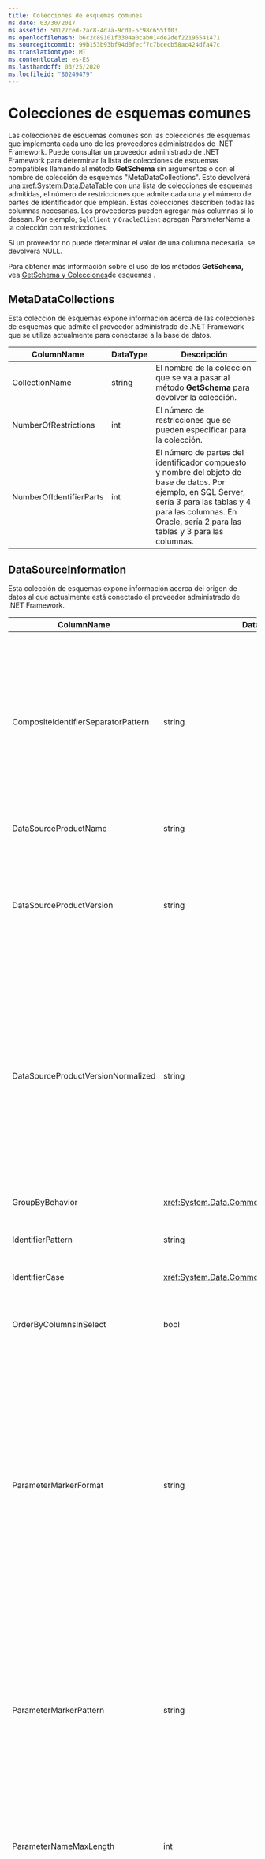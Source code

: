 ```yaml
---
title: Colecciones de esquemas comunes
ms.date: 03/30/2017
ms.assetid: 50127ced-2ac8-4d7a-9cd1-5c98c655ff03
ms.openlocfilehash: b6c2c89101f3304a0cab014de2def22195541471
ms.sourcegitcommit: 99b153b93bf94d0fecf7c7bcecb58ac424dfa47c
ms.translationtype: MT
ms.contentlocale: es-ES
ms.lasthandoff: 03/25/2020
ms.locfileid: "80249479"
---
```

# <a name="common-schema-collections"></a>Colecciones de esquemas comunes
Las colecciones de esquemas comunes son las colecciones de esquemas que implementa cada uno de los proveedores administrados de .NET Framework. Puede consultar un proveedor administrado de .NET Framework para determinar la lista de colecciones de esquemas compatibles llamando al método **GetSchema** sin argumentos o con el nombre de colección de esquemas "MetaDataCollections". Esto devolverá una <xref:System.Data.DataTable> con una lista de colecciones de esquemas admitidas, el número de restricciones que admite cada una y el número de partes de identificador que emplean. Estas colecciones describen todas las columnas necesarias. Los proveedores pueden agregar más columnas si lo desean. Por ejemplo, `SqlClient` y `OracleClient` agregan ParameterName a la colección con restricciones.  
  
 Si un proveedor no puede determinar el valor de una columna necesaria, se devolverá NULL.  
  
 Para obtener más información sobre el uso de los métodos **GetSchema,** vea [GetSchema y Colecciones](getschema-and-schema-collections.md)de esquemas .  
  
## <a name="metadatacollections"></a>MetaDataCollections  
 Esta colección de esquemas expone información acerca de las colecciones de esquemas que admite el proveedor administrado de .NET Framework que se utiliza actualmente para conectarse a la base de datos.  
  
|ColumnName|DataType|Descripción|  
|----------------|--------------|-----------------|  
|CollectionName|string|El nombre de la colección que se va a pasar al método **GetSchema** para devolver la colección.|  
|NumberOfRestrictions|int|El número de restricciones que se pueden especificar para la colección.|  
|NumberOfIdentifierParts|int|El número de partes del identificador compuesto y nombre del objeto de base de datos. Por ejemplo, en SQL Server, sería 3 para las tablas y 4 para las columnas. En Oracle, sería 2 para las tablas y 3 para las columnas.|  
  
## <a name="datasourceinformation"></a>DataSourceInformation  
 Esta colección de esquemas expone información acerca del origen de datos al que actualmente está conectado el proveedor administrado de .NET Framework.  
  
|ColumnName|DataType|Descripción|  
|----------------|--------------|-----------------|  
|CompositeIdentifierSeparatorPattern|string|La expresión regular que va a hacer corresponder los separadores compuestos en un identificador compuesto. Por ejemplo, "\\". (para SQL Server)\@ \\o "&#124;." (en Oracle).<br /><br /> Un identificador compuesto suele ser lo que se utiliza para un nombre de\@objeto de base de datos, por ejemplo: pubs.dbo.authors o pubs dbo.authors.<br /><br /> Para SQL Server, use\\la expresión regular " .". Para OracleClient,\@ utilice \\"&#124;.".<br /><br /> En ODBC, utilice Catalog_name_seperator.<br /><br /> En OLE DB, use DBLITERAL_CATALOG_SEPARATOR o DBLITERAL_SCHEMA_SEPARATOR.|  
|DataSourceProductName|string|El nombre del producto al que tiene acceso el proveedor, por ejemplo, "Oracle" o "SQLServer".|  
|DataSourceProductVersion|string|Indica la versión del producto al que tiene acceso el proveedor, en el formato nativo de los orígenes de datos y no en el formato de Microsoft.<br /><br /> En algunos casos, DataSourceProductVersion y DataSourceProductVersionNormalized tendrán el mismo valor. En el caso de OLE DB y ODBC, serán siempre iguales dado que se asignan a la misma llamada de función en la API nativa subyacente.|  
|DataSourceProductVersionNormalized|string|Una versión normalizada del origen de datos, de forma que se puede comparar con `String.Compare()`. Su formato es coherente con todas las versiones del proveedor para evitar que la versión 10 se clasifique entre la versión 1 y la versión 2.<br /><br /> Por ejemplo, el proveedor de Oracle utiliza un formato de "nn.nn.nn.nn.nn.nn" para su versión normalizada, lo que hace que un origen de datos de Oracle 8i devuelva "08.01.07.04.01". SQL ServerSQL Server usa el formato típico de Microsoft "nn.nn.nnnn".<br /><br /> En algunos casos, DataSourceProductVersion y DataSourceProductVersionNormalized tendrán el mismo valor. En el caso de OLE DB y ODBC, serán siempre iguales dado que se asignan a la misma llamada de función en la API nativa subyacente.|  
|GroupByBehavior|<xref:System.Data.Common.GroupByBehavior>|Especifica la relación entre las columnas de una cláusula GROUP BY y las columnas no agregadas de la lista de selección.|  
|IdentifierPattern|string|Expresión regular que crea una correspondencia con un identificador y con un valor de coincidencia del identificador. Por ejemplo, "[A-Za-z0-9_#$]".|  
|IdentifierCase|<xref:System.Data.Common.IdentifierCase>|Indica si los identificadores que no se incluyen entre comillas se usan con distinción de mayúsculas y minúsculas o no.|  
|OrderByColumnsInSelect|bool|Especifica si las columnas de una cláusula ORDER BY deben estar en la lista de selección. Un valor de true indica que es necesario que estén en la lista de selección; un valor de false indica que no es necesario que estén en la lista de selección.|  
|ParameterMarkerFormat|string|Una cadena de formato que representa cómo dar formato a un parámetro.<br /><br /> Si el origen de datos admite parámetros con nombre, el primer marcador de posición de esta cadena debe estar donde se debe dar formato al nombre del parámetro.<br /><br /> Por ejemplo, si el origen de datos espera que los parámetros se{0}nombren y prefijen un ':' esto sería ": ". Cuando se formatea con un nombre de parámetro de "p1", la cadena resultante es ":p1".<br /><br /> Si el origen de datos espera que\@los parámetros tengan el prefijo '{0}', pero los nombres ya\@los incluyen, esto\@sería ' ', y el resultado de dar formato a un parámetro denominado " p1" simplemente sería " p1".<br /><br /> Para los orígenes de datos que no esperan parámetros con nombre y esperan el uso del carácter '?', la cadena de formato se puede especificar como simplemente '?', lo que omitiría el nombre del parámetro. Para OLE DB devolvemos '?'.|  
|ParameterMarkerPattern|string|Una expresión regular que crea una correspondencia con un marcador de parámetro. Tendrá un valor de correspondencia del nombre del parámetro, si lo hay.<br /><br /> Por ejemplo, si los parámetros\@con nombre se admiten con un carácter de entrada\@' ' que se incluirá en el nombre del parámetro, esto sería: "( [A-Za-z0-9_$-]*)".<br /><br /> Sin embargo, si los parámetros con nombre se admiten con un ':' como el carácter de entrada principal y no\*forma parte del nombre del parámetro, esto sería: ":([A-Za-z0-9_$-] )".<br /><br /> Por supuesto, si el origen de datos no admite parámetros con nombre, esto sería simplemente "?".|  
|ParameterNameMaxLength|int|La longitud máxima del nombre del parámetro en caracteres. Visual Studio espera que si se admiten nombres de parámetros, el valor mínimo de la longitud máxima sea 30 caracteres.<br /><br /> Si el origen de datos no admite parámetros con nombre, esta propiedad devuelve cero.|  
|ParameterNamePattern|string|Una expresión regular que crea una correspondencia con los nombres de parámetros válidos. Según el origen de datos, existen diferentes reglas respecto a los caracteres que se pueden utilizar en los nombres de parámetros.<br /><br /> Visual Studio espera que si se admiten nombres de parámetros, los caracteres "\p{Lu}\p{Ll}\p{Lt}\p{Lm}\p{Lo}\p{Nl}\p{Nd}" son el juego mínimo de caracteres admitidos que son válidos en nombres de parámetros.|  
|QuotedIdentifierPattern|string|Una expresión regular que crea una correspondencia con un identificador incluido entre comillas y que tiene un valor de correspondencia del propio identificador sin las comillas. Por ejemplo, si el origen de datos utiliza comillas dobles para identificar identificadores entrecomillados, esto sería: "(([-&#124;\\ \\"")\\")".|  
|QuotedIdentifierCase|<xref:System.Data.Common.IdentifierCase>|Indica si los identificadores incluidos entre comillas se tratan o no como con diferenciación entre mayúsculas y minúsculas.|  
|StatementSeparatorPattern|string|Una expresión regular que crea una correspondencia con el separador de instrucciones.|  
|StringLiteralPattern|string|Una expresión regular que crea una correspondencia con un literal de cadena y que tiene un valor de correspondencia del propio literal. Por ejemplo, si el origen de datos utiliza comillas simples para identificar cadenas, esto sería: "(((['']&#124;'')*')"'|  
|SupportedJoinOperators|<xref:System.Data.Common.SupportedJoinOperators>|Especifica los tipos de instrucciones de unión SQL que admite el origen de datos.|  
  
## <a name="datatypes"></a>DataTypes  
 Esta colección de esquemas expone información acerca de los tipos de datos que admite la base de datos a la que está conectado actualmente el proveedor de datos de .NET Framework.  
  
|ColumnName|DataType|Descripción|  
|----------------|--------------|-----------------|  
|TypeName|string|El nombre del tipo de datos específico del proveedor.|  
|ProviderDbType|int|El valor de tipo específico del proveedor que se debe usar al especificar el tipo de un parámetro. Por ejemplo, SqlDbType.Money u OracleType.Blob.|  
|ColumnSize|long|La longitud de una columna o parámetro no numérico hace referencia a la longitud máxima o a la longitud que ha definido el proveedor para este tipo.<br /><br /> En datos de caracteres, es la longitud máxima o definida en unidades por el origen de datos. Oracle tiene el concepto de especificar una longitud y, a continuación, el tamaño de almacenamiento real en algunos tipos de datos de caracteres. Esto solo define la longitud en unidades en Oracle.<br /><br /> En los tipos de datos de fecha y hora, es la longitud de la representación de cadena (suponiendo la precisión máxima permitida del componente de segundos decimales).<br /><br /> Si el tipo de datos es numérico, se corresponde al límite superior de la precisión máxima del tipo de datos.|  
|CreateFormat|string|La cadena de formato que representa cómo agregar esta columna a una instrucción de definición de datos, como CREATE TABLE. Cada elemento de la matriz CreateParameter se debe representar con un "marcador de parámetro" en la cadena de formato.<br /><br /> Por ejemplo, el tipo de datos SQL DECIMAL necesita una precisión y una escala. En este caso, la cadena de{0}{1}formato sería "DECIMAL( , )".|  
|CreateParameters|string|Los parámetros de creación que se deben especificar al crear una columna de este tipo de datos. Cada parámetro de creación se muestra en la cadena, separado por una coma en el orden en que se suministran.<br /><br /> Por ejemplo, el tipo de datos SQL DECIMAL necesita una precisión y una escala. En este caso, los parámetros de creación deben contener la cadena "precisión, escala".<br /><br /> En un comando de texto para crear una columna DECIMAL con una precisión de 10 y{0}{1}una escala de 2, el valor de la columna CreateFormat podría ser DECIMAL( , )" y la especificación de tipo completa sería DECIMAL(10,2).|  
|DataType|string|El nombre del tipo de datos de .NET Framework.|  
|IsAutoincrementable|bool|true: los valores de este tipo de datos pueden ser de incremento automático.<br /><br /> false: los valores de este tipo de datos podrían no ser de incremento automático.<br /><br /> Tenga en cuenta que esto simplemente indica si una columna de este tipo de datos podría ser de incremento automático, no que todas las columnas de este tipo lo sean.|  
|IsBestMatch|bool|true: el tipo de datos es la mejor coincidencia entre todos los tipos de datos del almacén de datos y el tipo de datos de .NET Framework que indica el valor de la columna DataType.<br /><br /> false: el tipo de datos no es la mejor coincidencia.<br /><br /> En cada conjunto de filas en las que el valor de la columna DataType sea el mismo, la columna IsBestMatch solo se establece en true en una fila.|  
|IsCaseSensitive|bool|true: el tipo de datos es de tipo carácter y distingue entre mayúsculas y minúsculas.<br /><br /> false: el tipo de datos no es de tipo carácter y no distingue entre mayúsculas y minúsculas.|  
|IsFixedLength|bool|true: las columnas de este tipo de datos creadas con el lenguaje de definición de datos (DDL) serán de longitud fija.<br /><br /> false: las columnas de este tipo de datos creadas con la DDL serán de longitud variable.<br /><br /> DBNull.Value: no se sabe si el proveedor asignará este campo con una columna de longitud fija o variable.|  
|IsFixedPrecisionScale|bool|true: el tipo de datos tiene una precisión y escala fijas.<br /><br /> false: el tipo de datos no tiene una precisión y escala fijas.|  
|IsLong|bool|true: el tipo de datos contiene datos muy largos; la definición de datos muy largos es específica del proveedor.<br /><br /> false: el tipo de datos no contiene datos muy largos.|  
|IsNullable|bool|true: el tipo de datos acepta valores NULL.<br /><br /> false: el tipo de datos no acepta valores NULL.<br /><br /> DBNull.Value: no se sabe si el tipo de datos acepta valores NULL.|  
|IsSearchable|bool|true: el tipo de datos se puede utilizar en una cláusula WHERE con cualquier operador, excepto con el predicado LIKE.<br /><br /> false: el tipo de datos no se puede utilizar en una cláusula WHERE con ningún operador, excepto con el predicado LIKE.|  
|IsSearchableWithLike|bool|true: el tipo de datos se puede utilizar con el predicado LIKE<br /><br /> false: el tipo de datos no se puede utilizar con el predicado LIKE.|  
|IsUnsigned|bool|true: el tipo de datos es sin signo.<br /><br /> false: el tipo de datos es con signo.<br /><br /> DBNull.Value: no es aplicable al tipo de datos.|  
|MaximumScale|short|Si el indicador de tipos es un tipo numérico, es el número máximo de dígitos permitidos a la derecha del separador decimal. De lo contrario, es DBNull.Value.|  
|MinimumScale|short|Si el indicador de tipos es un tipo numérico, es el número mínimo de dígitos permitidos a la derecha del separador decimal. De lo contrario, es DBNull.Value.|  
|IsConcurrencyType|bool|true: la base de datos actualiza el tipo de datos cada vez que cambia la fila y el valor de la columna es diferente de todos los valores anteriores.<br /><br /> false: la base de datos no actualiza el tipo de datos cada vez que cambia la fila.<br /><br /> DBNull.Value: la base de datos no admite este tipo de datos.|  
|IsLiteralSupported|bool|true: el tipo de datos se puede expresar como un literal.<br /><br /> false: el tipo de datos no se puede expresar como un literal.|  
|LiteralPrefix|string|El prefijo aplicado a un literal dado.|  
|LiteralSuffix|string|El sufijo aplicado a un literal dado.|  
|NativeDataType|String|NativeDataType es una columna específica de OLE DB para la exposición del tipo de datos de OLE DB.|  
  
## <a name="restrictions"></a>Restricciones  
 Esta colección de esquemas expone información acerca de las restricciones que admite el proveedor administrado de .NET Framework que está actualmente conectado a la base de datos.  
  
|ColumnName|DataType|Descripción|  
|----------------|--------------|-----------------|  
|CollectionName|string|El nombre de la colección a la que se aplican estas restricciones.|  
|RestrictionName|string|El nombre de la restricción en la colección.|  
|RestrictionDefault|string|ignorado.|  
|RestrictionNumber|int|La ubicación real de las restricciones de colecciones en la que se encuentra esta restricción en particular.|  
  
## <a name="reservedwords"></a>ReservedWords  
 Esta colección de esquemas expone información sobre las palabras que reserva la base de datos a la que está conectado actualmente el proveedor de datos de .NET Framework.  
  
|ColumnName|DataType|Descripción|  
|----------------|--------------|-----------------|  
|ReservedWord|string|Palabra reservada específica del proveedor.|  
  
## <a name="see-also"></a>Vea también

- [Recuperar información del esquema de la base de datos](retrieving-database-schema-information.md)
- [GetSchema y colecciones de esquema](getschema-and-schema-collections.md)
- [Información general sobre ADO.NET](ado-net-overview.md)
